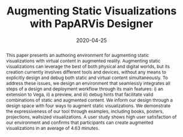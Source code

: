 ---
title: "Augmenting Static Visualizations with PapARVis Designer"
authors: 
  - zhutianchen
  - waitong
  - qianwenwang
  - benjaminbach
  - huaminqu
date: "2020-04-25"
doi: ""

# Schedule page publish date (NOT publication's date).
# publishDate: "2017-01-01T00:00:00Z"

# Publication type.
# Legend: 0 = Uncategorized; 1 = Conference paper; 2 = Journal article;
# 3 = Preprint / Working Paper; 4 = Report; 5 = Book; 6 = Book section;
# 7 = Thesis; 8 = Patent
publication_types: ["1"]

# Publication name and optional abbreviated publication name.
publication: "ACM Conference on Human Factors in Computing Systems (CHI)"
publication_short: ""

abstract: "This paper presents an authoring environment for augmenting static visualizations with virtual content in augmented reality. Augmenting static visualizations can leverage the best of both physical and digital worlds, but its creation currently involves different tools and devices, without any means to explicitly design and debug both static and virtual content simultaneously. To address these issues, we design an environment that seamlessly integrates all steps of a design and deployment workflow through its main features: i) an extension to Vega, ii) a preview, and iii) debug hints that facilitate valid combinations of static and augmented content. We inform our design through a design space with four ways to augment static visualizations. We demonstrate the expressiveness of our tool through examples, including books, posters, projections, wallsized visualizations. A user study shows high user satisfaction of our environment and confirms that participants can create augmented visualizations in an average of 4.63 minutes."

# Summary. An optional shortened abstract.
# summary: 

tags:
featured: false

links:
url_pdf: https://chenzhutian.org/projects/2020_arposter/paper.pdf
url_code: https://github.com/PapARVis
url_video: https://vimeo.com/396008882

# Featured image
# To use, add an image named `featured.jpg/png` to your page's folder. 
image:
  caption: ''
  focal_point: ""
  preview_only: false

# Associated Projects (optional).
#   Associate this publication with one or more of your projects.
#   Simply enter your project's folder or file name without extension.
#   E.g. `internal-project` references `content/project/internal-project/index.md`.
#   Otherwise, set `projects: []`.
projects: []

# Slides (optional).
#   Associate this publication with Markdown slides.
#   Simply enter your slide deck's filename without extension.
#   E.g. `slides: "example"` references `content/slides/example/index.md`.
#   Otherwise, set `slides: ""`.
slides:
---